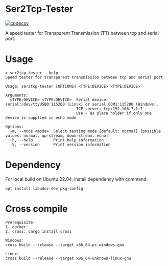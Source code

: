# Ser2Tcp-Tester

[![codecov](https://codecov.io/gh/shuanglengyunji/ser2tcp-tester/branch/master/graph/badge.svg?token=6BITB8YX3S)](https://codecov.io/gh/shuanglengyunji/ser2tcp-tester)

A speed tester for Transparent Transmission (TT) between tcp and serial port.

# Usage
```
> ser2tcp-tester --help
Speed tester for transparent transmission between tcp and serial port

Usage: ser2tcp-tester [OPTIONS] <TYPE:DEVICE> <TYPE:DEVICE>

Arguments:
  <TYPE:DEVICE> <TYPE:DEVICE>  Serial device: serial:/dev/ttyUSB0:115200 (Linux) or serial:COM1:115200 (Windows),
                               TCP server: tcp:192.168.7.1:7
                               Use - as place holder if only one device is supplied in echo mode

Options:
  -m, --mode <mode>  Select testing mode [default: normal] [possible values: normal, up-stream, down-stream, echo]
  -h, --help         Print help information
  -V, --version      Print version information
```
# Dependency

For local build on Ubuntu 22.04, install dependency with command: 
```
apt install libudev-dev pkg-config
```

# Cross compile

```
Prerequisite:
1. docker 
2. cross: cargo install cross

Windows:
cross build --release --target x86_64-pc-windows-gnu

Linux:
cross build --release --target x86_64-unknown-linux-gnu
```